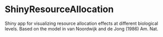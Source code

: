 # ShinyResourceAllocation
Shiny app for visualizing resource allocation effects at different biological levels.
Based on the model in van Noordwijk and de Jong (1986) Am. Nat.
